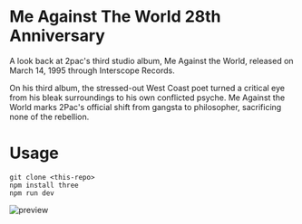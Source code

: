 # Me Against The World 28th Anniversary
A look back at 2pac's third studio album, Me Against the World, released on March 14, 1995 through Interscope Records.

On his third album, the stressed-out West Coast poet turned a critical eye from his bleak surroundings to his own conflicted psyche. Me Against the World marks 2Pac's official shift from gangsta to philosopher, sacrificing none of the rebellion.

# Usage
```
git clone <this-repo>
npm install three
npm run dev
```
![preview](https://user-images.githubusercontent.com/116237490/224528853-1c378213-f5e0-4eae-9005-543c8df397e1.jpg)

